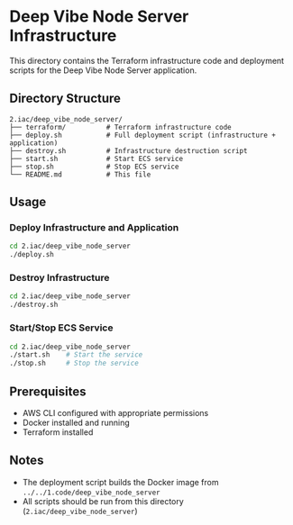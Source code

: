 # Deep Vibe Node Server Infrastructure

This directory contains the Terraform infrastructure code and deployment scripts for the Deep Vibe Node Server application.

## Directory Structure

```
2.iac/deep_vibe_node_server/
├── terraform/          # Terraform infrastructure code
├── deploy.sh           # Full deployment script (infrastructure + application)
├── destroy.sh          # Infrastructure destruction script
├── start.sh            # Start ECS service
├── stop.sh             # Stop ECS service
└── README.md           # This file
```

## Usage

### Deploy Infrastructure and Application
```bash
cd 2.iac/deep_vibe_node_server
./deploy.sh
```

### Destroy Infrastructure
```bash
cd 2.iac/deep_vibe_node_server
./destroy.sh
```

### Start/Stop ECS Service
```bash
cd 2.iac/deep_vibe_node_server
./start.sh    # Start the service
./stop.sh     # Stop the service
```

## Prerequisites

- AWS CLI configured with appropriate permissions
- Docker installed and running
- Terraform installed

## Notes

- The deployment script builds the Docker image from `../../1.code/deep_vibe_node_server`
- All scripts should be run from this directory (`2.iac/deep_vibe_node_server`)
